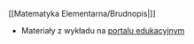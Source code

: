 [[Matematyka Elementarna/Brudnopis|]]
- Materiały z wykładu na [portalu edukacyjnym](https://mdl.ug.edu.pl/course/view.php?id=10918)